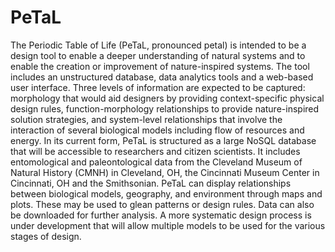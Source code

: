 # PeTaL

The Periodic Table of Life (PeTaL, pronounced petal) is intended to be a design tool to enable a deeper understanding of natural systems and to enable the creation or improvement of nature-inspired systems. The tool includes an unstructured database, data analytics tools and a web-based user interface. Three levels of information are expected to be captured: morphology that would aid designers by providing context-specific physical design rules, function-morphology relationships to provide nature-inspired solution strategies, and system-level relationships that involve the interaction of several biological models including flow of resources and energy. In its current form, PeTaL is structured as a large NoSQL database that will be accessible to researchers and citizen scientists. It includes entomological and paleontological data from the Cleveland Museum of Natural History (CMNH) in Cleveland, OH, the Cincinnati Museum Center in Cincinnati, OH and the Smithsonian. PeTaL can display relationships between biological models, geography, and environment through maps and plots. These may be used to glean patterns or design rules. Data can also be downloaded for further analysis. A more systematic design process is under development that will allow multiple models to be used for the various stages of design.
